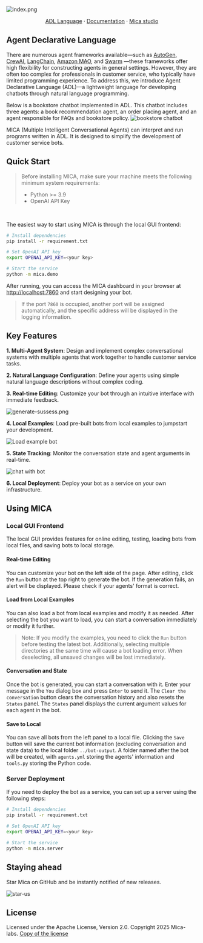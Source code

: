 ![index.png](static/index.png)

<p align="center">
  <a href="https://arxiv.org/abs/2504.14787">ADL Language</a> ·
  <a href="https://mica-labs.github.io/">Documentation</a>  ·
  <a href="https://www.promptai.us">Mica studio</a>
</p>

## Agent Declarative Language
There are numerous agent frameworks available—such as [AutoGen](https://github.com/microsoft/autogen), [CrewAI](https://github.com/crewAIInc/crewAI), [LangChain](https://github.com/langchain-ai/langchain), [Amazon MAO](https://github.com/awslabs/multi-agent-orchestrator), and [Swarm](https://github.com/openai/swarm) —these frameworks offer high flexibility for constructing agents in general settings. However, they are often too complex for professionals in customer service, who typically have limited programming experience. To address this, we introduce Agent Declarative Language (ADL)—a lightweight language  for developing chatbots through natural language programming.

Below is a bookstore chatbot implemented in ADL. This chatbot includes three agents: a book recommendation agent, an order placing agent, and an agent responsible for FAQs and bookstore policy.
![bookstore chatbot](./bookstore.jpg)

MICA (Multiple Intelligent Conversational Agents) can interpret and run programs written in ADL.  It is designed to simplify the development of customer service bots. 

## Quick Start
> Before installing MICA, make sure your machine meets the following minimum system requirements:
>
>- Python >= 3.9
>- OpenAI API Key

</br>

The easiest way to start using MICA is through the local GUI frontend:

```bash
# Install dependencies
pip install -r requirement.txt

# Set OpenAI API key
export OPENAI_API_KEY=<your key>

# Start the service
python -m mica.demo
```

After running, you can access the MICA dashboard in your browser at [http://localhost:7860](http://localhost:7860) and start designing your bot.

> If the port `7860` is occupied, another port will be assigned automatically, and the specific address will be displayed in the logging information.

## Key Features

**1. Multi-Agent System**:
Design and implement complex conversational systems with multiple agents that work together to handle customer service tasks.

**2. Natural Language Configuration**:
Define your agents using simple natural language descriptions without complex coding.

**3. Real-time Editing**:
Customize your bot through an intuitive interface with immediate feedback.

![generate-sussess.png](static/generate-sussess.png)

**4. Local Examples**:
Load pre-built bots from local examples to jumpstart your development.

![Load example bot](static/load-from-disk.png)

**5. State Tracking**:
Monitor the conversation state and agent arguments in real-time.

![chat with bot](static/chat.png)

**6. Local Deployment**:
Deploy your bot as a service on your own infrastructure.

## Using MICA

### Local GUI Frontend

The local GUI provides features for online editing, testing, loading bots from local files, and saving bots to local storage.

#### Real-time Editing
You can customize your bot on the left side of the page. After editing, click the `Run` button at the top right to generate the bot. If the generation fails, an alert will be displayed. Please check if your agents' format is correct.

#### Load from Local Examples
You can also load a bot from local examples and modify it as needed. After selecting the bot you want to load, you can start a conversation immediately or modify it further.

> Note: If you modify the examples, you need to click the `Run` button before testing the latest bot. Additionally, selecting multiple directories at the same time will cause a bot loading error. When deselecting, all unsaved changes will be lost immediately.

#### Conversation and State
Once the bot is generated, you can start a conversation with it. Enter your message in the `You` dialog box and press `Enter` to send it. The `Clear the conversation` button clears the conversation history and also resets the `States` panel. The `States` panel displays the current argument values for each agent in the bot.

#### Save to Local
You can save all bots from the left panel to a local file. Clicking the `Save` button will save the current bot information (excluding conversation and state data) to the local folder `../bot-output`. A folder named after the bot will be created, with `agents.yml` storing the agents' information and `tools.py` storing the Python code.

### Server Deployment

If you need to deploy the bot as a service, you can set up a server using the following steps:

```bash
# Install dependencies
pip install -r requirement.txt

# Set OpenAI API key
export OPENAI_API_KEY=<your key>

# Start the service
python -m mica.server
```

## Staying ahead

Star Mica on GitHub and be instantly notified of new releases.

![star-us](static/star.gif)

## License

Licensed under the Apache License, Version 2.0. Copyright 2025 Mica-labs. [Copy of the license](LICENSE.txt)

